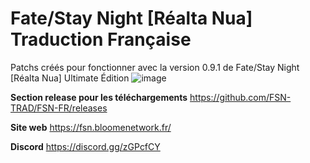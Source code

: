 # Fate/Stay Night \[Réalta Nua] Traduction Française

Patchs créés pour fonctionner avec la version 0.9.1 de Fate/Stay Night \[Réalta Nua] Ultimate Édition
![image](https://user-images.githubusercontent.com/75610214/147580211-b1e8a691-17a9-42d5-9984-8129ab4f842e.png)

**Section release pour les téléchargements**
https://github.com/FSN-TRAD/FSN-FR/releases

**Site web**
https://fsn.bloomenetwork.fr/

**Discord**
https://discord.gg/zGPcfCY
